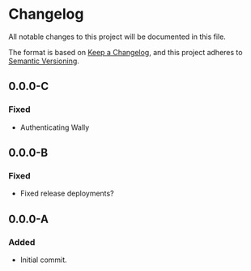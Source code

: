 # Changelog

All notable changes to this project will be documented in this file.

The format is based on [Keep a Changelog](https://keepachangelog.com/en/1.1.0/),
and this project adheres to [Semantic Versioning](https://semver.org/spec/v2.0.0.html).

## 0.0.0-C

### Fixed

- Authenticating Wally

## 0.0.0-B

### Fixed

- Fixed release deployments?

## 0.0.0-A

### Added

- Initial commit.
